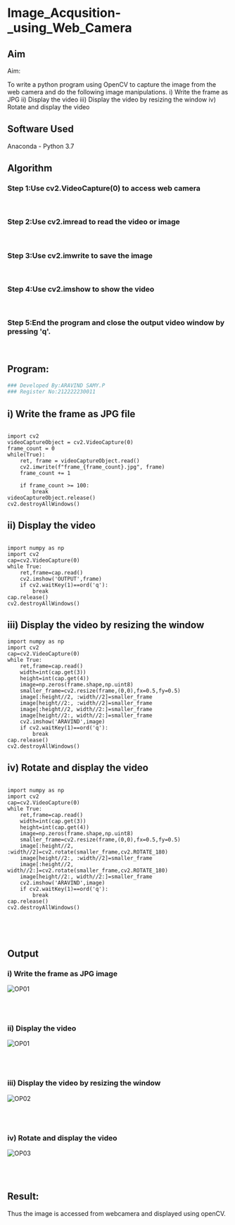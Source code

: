 # Image_Acqusition-_using_Web_Camera
## Aim
 
Aim:
 
To write a python program using OpenCV to capture the image from the web camera and do the following image manipulations.
i) Write the frame as JPG 
ii) Display the video 
iii) Display the video by resizing the window
iv) Rotate and display the video

## Software Used
Anaconda - Python 3.7
## Algorithm
### Step 1:Use cv2.VideoCapture(0) to access web camera

<br>

### Step 2:Use cv2.imread to read the video or image


<br>

### Step 3:Use cv2.imwrite to save the image

<br>

### Step 4:Use cv2.imshow to show the video


<br>

### Step 5:End the program and close the output video window by pressing 'q'.


<br>

## Program:
``` Python
### Developed By:ARAVIND SAMY.P
### Register No:212222230011
```

## i) Write the frame as JPG file

```

import cv2
videoCaptureObject = cv2.VideoCapture(0)
frame_count = 0
while(True):
    ret, frame = videoCaptureObject.read()
    cv2.imwrite(f"frame_{frame_count}.jpg", frame)
    frame_count += 1
    
    if frame_count >= 100:
        break
videoCaptureObject.release()
cv2.destroyAllWindows()
```

## ii) Display the video
```

import numpy as np
import cv2
cap=cv2.VideoCapture(0)
while True:
    ret,frame=cap.read()
    cv2.imshow('OUTPUT',frame)
    if cv2.waitKey(1)==ord('q'):
        break
cap.release()
cv2.destroyAllWindows()
```

## iii) Display the video by resizing the window

```
import numpy as np
import cv2
cap=cv2.VideoCapture(0)
while True:
    ret,frame=cap.read()
    width=int(cap.get(3))
    height=int(cap.get(4))
    image=np.zeros(frame.shape,np.uint8)
    smaller_frame=cv2.resize(frame,(0,0),fx=0.5,fy=0.5)
    image[:height//2, :width//2]=smaller_frame
    image[height//2:, :width//2]=smaller_frame
    image[:height//2, width//2:]=smaller_frame
    image[height//2:, width//2:]=smaller_frame
    cv2.imshow('ARAVIND',image)
    if cv2.waitKey(1)==ord('q'):
        break
cap.release()
cv2.destroyAllWindows()
```


## iv) Rotate and display the video

```

import numpy as np
import cv2
cap=cv2.VideoCapture(0)
while True:
    ret,frame=cap.read()
    width=int(cap.get(3))
    height=int(cap.get(4))
    image=np.zeros(frame.shape,np.uint8)
    smaller_frame=cv2.resize(frame,(0,0),fx=0.5,fy=0.5)
    image[:height//2, :width//2]=cv2.rotate(smaller_frame,cv2.ROTATE_180)
    image[height//2:, :width//2]=smaller_frame
    image[:height//2, width//2:]=cv2.rotate(smaller_frame,cv2.ROTATE_180)
    image[height//2:, width//2:]=smaller_frame
    cv2.imshow('ARAVIND',image)
    if cv2.waitKey(1)==ord('q'):
        break
cap.release()
cv2.destroyAllWindows()





```
## Output

### i) Write the frame as JPG image
![OP01](https://github.com/Aravindsamy04/Image_Acqusition-_using_Web_Camera/assets/113497037/aeef0405-c96b-45bc-86d9-b79adb06940c)


</br>

</br>


### ii) Display the video

![OP01](https://github.com/Aravindsamy04/Image_Acqusition-_using_Web_Camera/assets/113497037/1d095ea7-6395-47e1-9c88-8bac251e7c16)

</br>

</br>


### iii) Display the video by resizing the window


![OP02](https://github.com/Aravindsamy04/Image_Acqusition-_using_Web_Camera/assets/113497037/302989fa-b2ec-46b0-b688-a087e5501c12)

</br>

</br>



### iv) Rotate and display the video

![OP03](https://github.com/Aravindsamy04/Image_Acqusition-_using_Web_Camera/assets/113497037/d75285e5-4bb3-41c3-a408-b7305daf7de0)

</br>
</br>


## Result:
Thus the image is accessed from webcamera and displayed using openCV.
